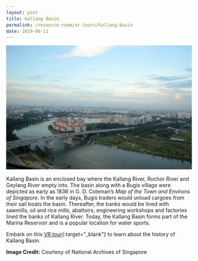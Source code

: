 ```yaml
---
layout: post
title: Kallang Basin
permalink: /resource-room/vr-tours/kallang-basin
date: 2019-06-11
---
```


![Banner for Kallang Basin VR Tour](/images/banner-kallang-basin.jpg)

Kallang Basin is an enclosed bay where the Kallang River, Rochor River and Geylang River empty into. The basin along with a Bugis village were depicted as early as 1836 in G. D. Coleman’s *Map of the Town and Environs of Singapore*. In the early days, Bugis traders would unload cargoes from their sail boats the basin. Thereafter, the banks would be lined with sawmills, oil and rice mills, abattoirs, engineering workshops and factories lined the banks of Kallang River. Today, the Kallang Basin forms part of the Marina Reservoir and is a popular location for water sports.

Embark on this [VR tour](https://poly.google.com/view/ewxSopzJWHx){:target="_blank"} to learn about the history of Kallang Basin.

**Image Credit:** Courtesy of National Archives of Singapore